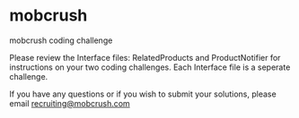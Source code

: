 # mobcrush
mobcrush coding challenge

Please review the Interface files: RelatedProducts and ProductNotifier for instructions on your two coding challenges. Each Interface file is a seperate challenge.

If you have any questions or if you wish to submit your solutions, please email recruiting@mobcrush.com